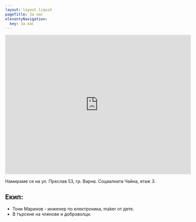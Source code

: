 ```yaml
---
layout: layout.liquid
pageTitle: За нас
eleventyNavigation:
  key: За нас
---
```

<iframe src="https://www.google.com/maps/embed?pb=!1m18!1m12!1m3!1d611.4075980042119!2d27.915073839566848!3d43.20191572359444!2m3!1f0!2f0!3f0!3m2!1i1024!2i768!4f13.1!3m3!1m2!1s0x40a453f6a876ed47%3A0xd57f3e16bf42ddc0!2sThe%20Social%20Teahouse!5e0!3m2!1sru!2sbg!4v1740138168174!5m2!1sru!2sbg" width="600" height="450" style="border:0;" allowfullscreen="" loading="lazy" referrerpolicy="no-referrer-when-downgrade"></iframe>

Намираме се на ул. Преслав 53, гр. Варна. Социалната Чайна, етаж 3.


## Екип:

* Тони Маринов - инженер по електроника, maker от дете.
* В търсене на членове и доброволци.